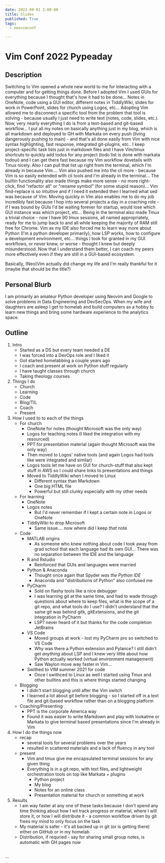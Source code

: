 ```yaml
---
date: 2022-09-01 2:00:00
title: Slides
published: True
tags:
  - neovimconf

---
```


# Vim Conf 2022 Pypeaday

## Description

Switching to Vim opened a whole new world to me for interacting with a computer
and for getting things done. Before I adopted Vim I used GUIs for everything
because I thought that's how it had to be done... Notes in OneNote, code using
a GUI editor, different notes in TiddlyWiki, slides for work in PowerPoint,
slides for church using Logos, etc... Adopting Vim allowed me to disconnect a
specific tool from the problem that tool is solving - because usually I just
need to write text (notes, code, slides, etc.). Now, very nearly everything I
do is from a text-based and git-based workflow... I put all my notes on
basically anything just in my blog, which is all markdown and deployed to GH
with Markata on every push (living dangerously pushing to main) - and that's
all done easily from Vim with nice syntax highlighting, fast response,
integrated git-plugins, etc.. I keep project-specific task lists just in
markdown files and I have Vim/tmux shortcuts to quickly add todos for any
project (todo list is done with markata todoui) and I can get there fast
because my Vim workflow dovetails with Tmux nicely. Also I can pull that list
up right from the terminal, which I'm already in because Vim.... Vim also
pushed me into the cli more - because Vim is so easily extended with cli tools
and I'm already in the terminal... The builtin functionality also made things
make more sense - no more right-click, find "refactor all" or "rename symbol"
(for some stupid reason)... Vim find-replace is so intuitive and if I need it
extended then I learned what sed was because of Vim. Moving quickly in Vim also
enables me to do my job incredibly fast because I hop into several projects a
day in a coaching role - if I was bound by GUIs I'd be waiting forever for
startup, would lose which GUI instance was which project, etc... Being in the
terminal also made Tmux a trivial choice - now I have 90 tmux sessions, all
named appropriately, ready for me to jump back to and all while keeping the
majority of RAM still free for Chrome. Vim as my IDE also forced me to learn
way more about Python (I'm a python developer primarily), how LSP works, how to
configure a development environment, etc... things I took for granted in my GUI
workflows, or never knew, or worse - thought I knew but deeply misunderstood.
Now that I understand them better, I can coach my peers more effectively even
if they are still in a GUI-based ecosystem.

Basically, (Neo)Vim actually did change my life and I'm really thankful for it
(maybe that should be the title?)

## Personal Blurb

I am primarily an amateur Python developer using Neovim and Google to solve
problems in Data Engineering and DevSecOps. When my wife and daughters are
asleep I get to homelab and build computers as a hobby to learn new things and
bring some hardware experience to the analytics space.


## Outline

1. Intro
    * Started as a DS but every team needed a DE
    * I was forced into a DevOps role and I liked it
    * Got started homelabbing a couple years ago
    * I coach and present at work on Python stuff regularly
    * I have taught classes through church
    * Taking theology courses
2. Things I do
    * Church
    * Learning
    * Code
    * Blog/TIL
    * Coach
    * Present
3. How I used to to each of the things
    * For church
        * OneNote for notes (thought Microsoft was the only way)
        * Logos for teaching notes (I liked the integration with my resourced)
        * PPT for presentation material (again thought Microsoft was the only way)
        * Then moved to Logos' native tools (and again Logos had tools like were integrated and similar)
        * Logos tools let me have on GUI for church-stuff that also kept stuff in AWS so I could share links to presentations and things
        * Moved to TiddlyWiki when I moved to Linux
            * Different syntax than Markdown
            * One big HTML file
            * Powerful but still clunky especially with my other needs
    * For learning
        * OneNote
        * Logos notes
            * But I'd never remember if I kept a certain note in Logos or OneNote
        * TiddlyWiki to drop Microsoft
            * Same issue.... now where did I keep _that_ note
    * Code
        * MATLAB origins
            * As someone who knew nothing about code I took away from grad school that each language had its own GUI... There was no separation between the IDE and the language
        * R and Rstudio
            * Reinforced that GUIs and languages were married
        * Python & Anaconda
            * Thought once again that Spyder _was the Python IDE_
            * Anaconda and "distributions of Python" also confused me
        * PyCharm
            * Sold on flashy tools like a nice debugger
            * I was learning git at the same time, and had to wade through questions about where to keep files, what is the scope of a git repo, and what tools do I use? I didn't understand that the same git was behind gitk, gitExtensions, and the git integration in PyCharm
            * LSP? never heard of it but thanks for the code completion JetBrains
        * VS Code
            * Moved groups at work - lost my PyCharm pro so switched to VS Code
            * Why was there a Python extension and Pylance? I still didn't get _anything_ about LSP and I knew very little about how Python actually worked (virtual environment management)
            * Saw Waylon move way faster in Vim...
        * Swithed to VIM summer 2021 for code
            * Once I swithced to Linux as well I started using Tmux and other builtins and this is where things started changing
    * Blogging
        * I didn't start blogging until after the Vim switch
        * I learned a lot about git before blogging - so I started off in a text file and git-based workflow rather than on a blogging platform
    * Coaching/Presenting
        * PPT is the corporate America way
        * Found it was easier to write Markdown and play with lookatme or Markata to give terminal based presentations since I'm already in Vim
4. How I do the things now
    * recap
        * several tools for several problems over the years
        * resulted in scattered materials and a lack of fluency in any tool
    * present
        * Vim and tmux give me encapsulated terminal sessions for any given thing 
        * Everything is in a git repo, with text files, and lightweight orchestration tools on top like Markata + plugins
            * Python project 
            * My blog
            * Notes for an online class
            * Presentation material for church or something at work
5. Results
    * I am way faster at any one of these tasks because I don't spend any time thinking about how I wil track progress or material, where I will store it, or how I will distribute it - a common workflow driven by git frees my mind to only focus on the task
    * My material is safer - it's all backed up in git (or is getting there) either on GitHub or in my homelab
    * Distribution, if requried - say for sharing small group notes, is automatic with GH pages now
##

...

